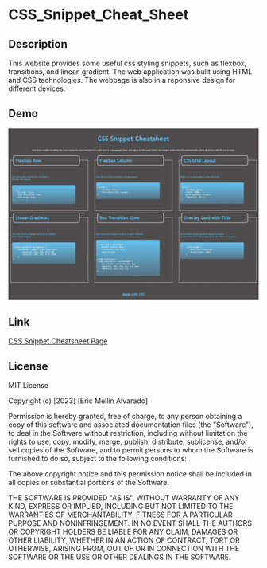 # CSS_Snippet_Cheat_Sheet

## Description

This website provides some useful css styling snippets, such as flexbox, transitions, and linear-gradient. The web application was bulit using HTML and CSS technologies. The webpage is also in a reponsive design for different devices.  

## Demo
![Demonstration clip of the app](images/Css_Snippet.jpg)

## Link
[CSS Snippet Cheatsheet Page](https://vsanomons1.github.io/CSS_Snippet_Cheat_Sheet/)
## License
MIT License

Copyright (c) [2023] [Eric Mellin Alvarado]

Permission is hereby granted, free of charge, to any person obtaining a copy
of this software and associated documentation files (the "Software"), to deal
in the Software without restriction, including without limitation the rights
to use, copy, modify, merge, publish, distribute, sublicense, and/or sell
copies of the Software, and to permit persons to whom the Software is
furnished to do so, subject to the following conditions:

The above copyright notice and this permission notice shall be included in all
copies or substantial portions of the Software.

THE SOFTWARE IS PROVIDED "AS IS", WITHOUT WARRANTY OF ANY KIND, EXPRESS OR
IMPLIED, INCLUDING BUT NOT LIMITED TO THE WARRANTIES OF MERCHANTABILITY,
FITNESS FOR A PARTICULAR PURPOSE AND NONINFRINGEMENT. IN NO EVENT SHALL THE
AUTHORS OR COPYRIGHT HOLDERS BE LIABLE FOR ANY CLAIM, DAMAGES OR OTHER
LIABILITY, WHETHER IN AN ACTION OF CONTRACT, TORT OR OTHERWISE, ARISING FROM,
OUT OF OR IN CONNECTION WITH THE SOFTWARE OR THE USE OR OTHER DEALINGS IN THE
SOFTWARE.
